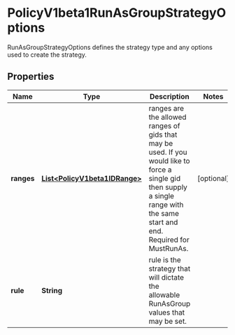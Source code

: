 

# PolicyV1beta1RunAsGroupStrategyOptions

RunAsGroupStrategyOptions defines the strategy type and any options used to create the strategy.
## Properties

Name | Type | Description | Notes
------------ | ------------- | ------------- | -------------
**ranges** | [**List&lt;PolicyV1beta1IDRange&gt;**](PolicyV1beta1IDRange.md) | ranges are the allowed ranges of gids that may be used. If you would like to force a single gid then supply a single range with the same start and end. Required for MustRunAs. |  [optional]
**rule** | **String** | rule is the strategy that will dictate the allowable RunAsGroup values that may be set. | 



